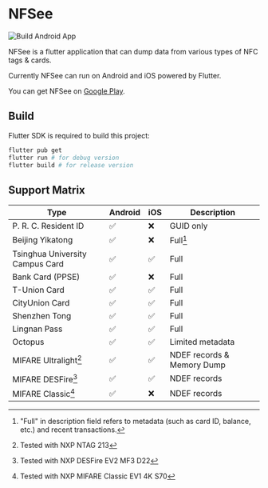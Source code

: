 # NFSee

![Build Android App](https://github.com/nfcim/flutter_nfc_kit/workflows/Build%20Android%20App/badge.svg)

NFSee is a flutter application that can dump data from various types of NFC tags & cards.

Currently NFSee can run on Android and iOS powered by Flutter.

You can get NFSee on [Google Play](https://play.google.com/store/apps/details?id=im.nfc.nfsee).

## Build

Flutter SDK is required to build this project:

``` bash
flutter pub get
flutter run # for debug version
flutter build # for release version
```

## Support Matrix

| Type                            | Android | iOS  | Description                |
| ------------------------------- | ------- | ---- | -------------------------- |
| P. R. C. Resident ID            | ✅️       | ❌    | GUID only                  |
| Beijing Yikatong                | ✅️       | ❌    | Full[^1]                   |
| Tsinghua University Campus Card | ✅️       | ✅️    | Full                       |
| Bank Card (PPSE)                | ✅️       | ❌    | Full                       |
| T-Union Card                    | ✅️       | ✅️    | Full                       |
| CityUnion Card                  | ✅️       | ✅️    | Full                       |
| Shenzhen Tong                   | ✅️       | ✅️    | Full                       |
| Lingnan Pass                    | ✅️       | ✅️    | Full                       |
| Octopus                         | ✅️       | ✅️    | Limited metadata           |
| MIFARE Ultralight[^2]           | ✅️       | ✅️    | NDEF records & Memory Dump |
| MIFARE DESFire[^3]              | ✅️       | ✅️    | NDEF records               |
| MIFARE Classic[^4]              | ✅️       | ❌    | NDEF records               |

[^1]: "Full" in description field refers to metadata (such as card ID, balance, etc.) and recent transactions.

[^2]: Tested with NXP NTAG 213

[^3]: Tested with NXP DESFire EV2 MF3 D22

[^4]: Tested with NXP MIFARE Classic EV1 4K S70

